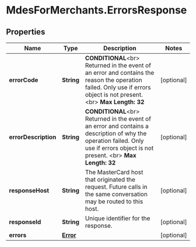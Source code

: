 # MdesForMerchants.ErrorsResponse

## Properties

Name | Type | Description | Notes
------------ | ------------- | ------------- | -------------
**errorCode** | **String** | __CONDITIONAL__&lt;br&gt; Returned in the event of an error and contains the reason the operation failed. Only use if errors object is not present. &lt;br&gt; __Max Length: 32__  | [optional] 
**errorDescription** | **String** | __CONDITIONAL__&lt;br&gt; Returned in the event of an error and contains a description of why the operation failed. Only use if errors object is not present. &lt;br&gt; __Max Length: 32__   | [optional] 
**responseHost** | **String** | The MasterCard host that originated the request. Future calls in the same conversation may be routed to this host.   | [optional] 
**responseId** | **String** | Unique identifier for the response.  | [optional] 
**errors** | [**Error**](Error.md) |  | [optional] 


